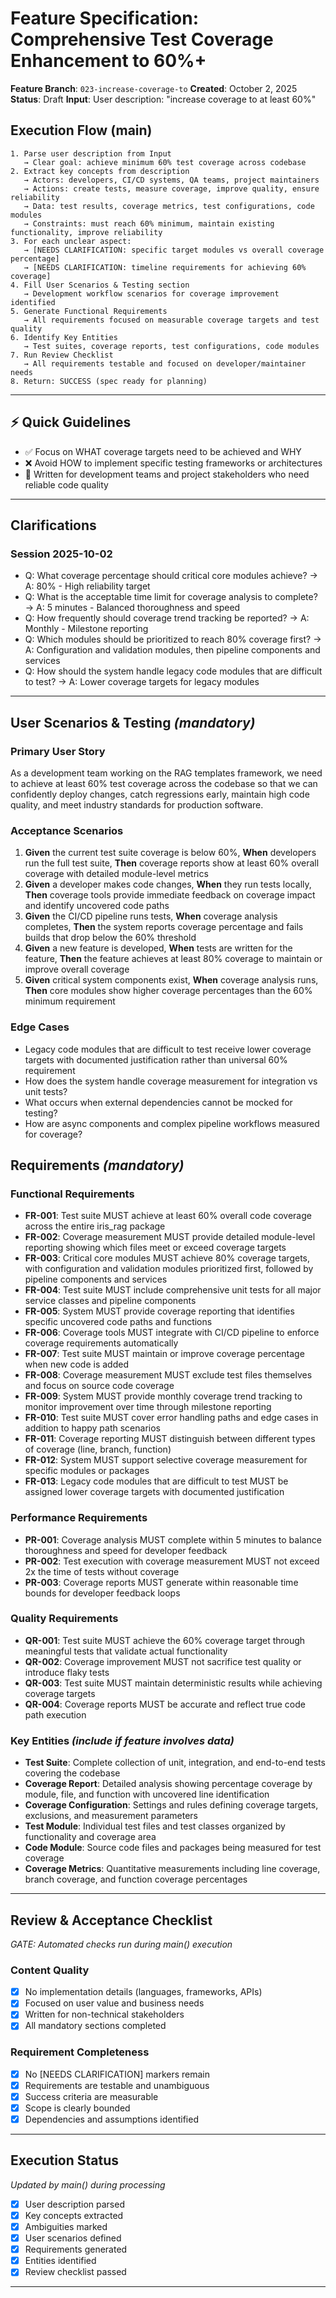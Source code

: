 # Feature Specification: Comprehensive Test Coverage Enhancement to 60%+

**Feature Branch**: `023-increase-coverage-to`
**Created**: October 2, 2025
**Status**: Draft
**Input**: User description: "increase coverage to at least 60%"

## Execution Flow (main)
```
1. Parse user description from Input
   → Clear goal: achieve minimum 60% test coverage across codebase
2. Extract key concepts from description
   → Actors: developers, CI/CD systems, QA teams, project maintainers
   → Actions: create tests, measure coverage, improve quality, ensure reliability
   → Data: test results, coverage metrics, test configurations, code modules
   → Constraints: must reach 60% minimum, maintain existing functionality, improve reliability
3. For each unclear aspect:
   → [NEEDS CLARIFICATION: specific target modules vs overall coverage percentage]
   → [NEEDS CLARIFICATION: timeline requirements for achieving 60% coverage]
4. Fill User Scenarios & Testing section
   → Development workflow scenarios for coverage improvement identified
5. Generate Functional Requirements
   → All requirements focused on measurable coverage targets and test quality
6. Identify Key Entities
   → Test suites, coverage reports, test configurations, code modules
7. Run Review Checklist
   → All requirements testable and focused on developer/maintainer needs
8. Return: SUCCESS (spec ready for planning)
```

---

## ⚡ Quick Guidelines
- ✅ Focus on WHAT coverage targets need to be achieved and WHY
- ❌ Avoid HOW to implement specific testing frameworks or architectures
- 👥 Written for development teams and project stakeholders who need reliable code quality

---

## Clarifications

### Session 2025-10-02
- Q: What coverage percentage should critical core modules achieve? → A: 80% - High reliability target
- Q: What is the acceptable time limit for coverage analysis to complete? → A: 5 minutes - Balanced thoroughness and speed
- Q: How frequently should coverage trend tracking be reported? → A: Monthly - Milestone reporting
- Q: Which modules should be prioritized to reach 80% coverage first? → A: Configuration and validation modules, then pipeline components and services
- Q: How should the system handle legacy code modules that are difficult to test? → A: Lower coverage targets for legacy modules

---

## User Scenarios & Testing *(mandatory)*

### Primary User Story
As a development team working on the RAG templates framework, we need to achieve at least 60% test coverage across the codebase so that we can confidently deploy changes, catch regressions early, maintain high code quality, and meet industry standards for production software.

### Acceptance Scenarios
1. **Given** the current test suite coverage is below 60%, **When** developers run the full test suite, **Then** coverage reports show at least 60% overall coverage with detailed module-level metrics
2. **Given** a developer makes code changes, **When** they run tests locally, **Then** coverage tools provide immediate feedback on coverage impact and identify uncovered code paths
3. **Given** the CI/CD pipeline runs tests, **When** coverage analysis completes, **Then** the system reports coverage percentage and fails builds that drop below the 60% threshold
4. **Given** a new feature is developed, **When** tests are written for the feature, **Then** the feature achieves at least 80% coverage to maintain or improve overall coverage
5. **Given** critical system components exist, **When** coverage analysis runs, **Then** core modules show higher coverage percentages than the 60% minimum requirement

### Edge Cases
- Legacy code modules that are difficult to test receive lower coverage targets with documented justification rather than universal 60% requirement
- How does the system handle coverage measurement for integration vs unit tests?
- What occurs when external dependencies cannot be mocked for testing?
- How are async components and complex pipeline workflows measured for coverage?

## Requirements *(mandatory)*

### Functional Requirements
- **FR-001**: Test suite MUST achieve at least 60% overall code coverage across the entire iris_rag package
- **FR-002**: Coverage measurement MUST provide detailed module-level reporting showing which files meet or exceed coverage targets
- **FR-003**: Critical core modules MUST achieve 80% coverage targets, with configuration and validation modules prioritized first, followed by pipeline components and services
- **FR-004**: Test suite MUST include comprehensive unit tests for all major service classes and pipeline components
- **FR-005**: System MUST provide coverage reporting that identifies specific uncovered code paths and functions
- **FR-006**: Coverage tools MUST integrate with CI/CD pipeline to enforce coverage requirements automatically
- **FR-007**: Test suite MUST maintain or improve coverage percentage when new code is added
- **FR-008**: Coverage measurement MUST exclude test files themselves and focus on source code coverage
- **FR-009**: System MUST provide monthly coverage trend tracking to monitor improvement over time through milestone reporting
- **FR-010**: Test suite MUST cover error handling paths and edge cases in addition to happy path scenarios
- **FR-011**: Coverage reporting MUST distinguish between different types of coverage (line, branch, function)
- **FR-012**: System MUST support selective coverage measurement for specific modules or packages
- **FR-013**: Legacy code modules that are difficult to test MUST be assigned lower coverage targets with documented justification

### Performance Requirements
- **PR-001**: Coverage analysis MUST complete within 5 minutes to balance thoroughness and speed for developer feedback
- **PR-002**: Test execution with coverage measurement MUST not exceed 2x the time of tests without coverage
- **PR-003**: Coverage reports MUST generate within reasonable time bounds for developer feedback loops

### Quality Requirements
- **QR-001**: Test suite MUST achieve the 60% coverage target through meaningful tests that validate actual functionality
- **QR-002**: Coverage improvement MUST not sacrifice test quality or introduce flaky tests
- **QR-003**: Test suite MUST maintain deterministic results while achieving coverage targets
- **QR-004**: Coverage reports MUST be accurate and reflect true code path execution

### Key Entities *(include if feature involves data)*
- **Test Suite**: Complete collection of unit, integration, and end-to-end tests covering the codebase
- **Coverage Report**: Detailed analysis showing percentage coverage by module, file, and function with uncovered line identification
- **Coverage Configuration**: Settings and rules defining coverage targets, exclusions, and measurement parameters
- **Test Module**: Individual test files and test classes organized by functionality and coverage area
- **Code Module**: Source code files and packages being measured for test coverage
- **Coverage Metrics**: Quantitative measurements including line coverage, branch coverage, and function coverage percentages

---

## Review & Acceptance Checklist
*GATE: Automated checks run during main() execution*

### Content Quality
- [x] No implementation details (languages, frameworks, APIs)
- [x] Focused on user value and business needs
- [x] Written for non-technical stakeholders
- [x] All mandatory sections completed

### Requirement Completeness
- [x] No [NEEDS CLARIFICATION] markers remain
- [x] Requirements are testable and unambiguous
- [x] Success criteria are measurable
- [x] Scope is clearly bounded
- [x] Dependencies and assumptions identified

---

## Execution Status
*Updated by main() during processing*

- [x] User description parsed
- [x] Key concepts extracted
- [x] Ambiguities marked
- [x] User scenarios defined
- [x] Requirements generated
- [x] Entities identified
- [x] Review checklist passed

---
